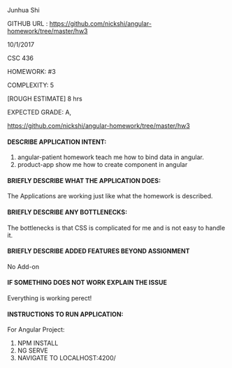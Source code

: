 
Junhua Shi

GITHUB URL : https://github.com/nickshi/angular-homework/tree/master/hw3

10/1/2017

CSC 436

HOMEWORK: #3

COMPLEXITY: 5

[ROUGH ESTIMATE] 8 hrs

EXPECTED GRADE: A,

https://github.com/nickshi/angular-homework/tree/master/hw3

#### DESCRIBE APPLICATION INTENT:

1. angular-patient homework teach me how to bind data in angular.
2. product-app show me how to create component in angular


#### BRIEFLY DESCRIBE WHAT THE APPLICATION DOES:

  The Applications are working just like what the homework is described.

#### BRIEFLY DESCRIBE ANY BOTTLENECKS:

  The bottlenecks  is that CSS is complicated for me and is not easy to handle it.

#### BRIEFLY DESCRIBE ADDED FEATURES BEYOND ASSIGNMENT

  No Add-on

#### IF SOMETHING DOES NOT WORK EXPLAIN THE ISSUE

  Everything is working perect!

#### INSTRUCTIONS TO RUN APPLICATION:

For Angular Project:
1. NPM INSTALL
2. NG SERVE
3. NAVIGATE TO LOCALHOST:4200/

